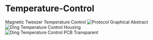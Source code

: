# Temperature-Control
Magnetic Tweezer Temperature Control
![Protocol Graphical Abstract](https://github.com/UCI-Ding-Lab/Temperature-Control/assets/18509861/75f472ac-143b-41cb-8bc3-c024ab38416a)
![Ding Temperature Control Housing](https://github.com/UCI-Ding-Lab/Temperature-Control/assets/18509861/82138039-b1c0-48d2-b1c3-b16cbedd26cc)
![Ding Temperature Control PCB Transparent](https://github.com/UCI-Ding-Lab/Temperature-Control/assets/18509861/287069da-e2cb-484a-8604-a7f40e08ee17)
